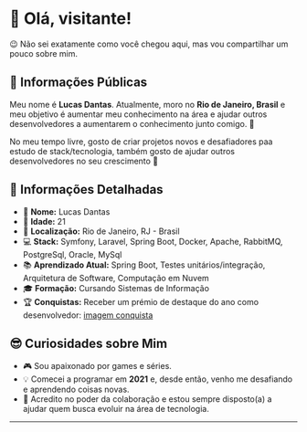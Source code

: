 # 👋 Olá, visitante!

😉 Não sei exatamente como você chegou aqui, mas vou compartilhar um pouco sobre mim. 

## 🌟 Informações Públicas

Meu nome é **Lucas Dantas**. Atualmente, moro no **Rio de Janeiro, Brasil** e meu objetivo é aumentar meu conhecimento na área e ajudar outros desenvolvedores a aumentarem o conhecimento junto comigo. 🚀

No meu tempo livre, gosto de criar projetos novos e desafiadores paa estudo de stack/tecnologia, também gosto de ajudar outros desenvolvedores no seu crescimento 🤝

## 📝 Informações Detalhadas

<!-- Coloque suas informações pessoais que você deseja compartilhar -->

- 👤 **Nome:** Lucas Dantas   
- 🎂 **Idade:** 21   
- 📍 **Localização:** Rio de Janeiro, RJ - Brasil   
- 💻 **Stack:** Symfony, Laravel, Spring Boot, Docker, Apache, RabbitMQ, PostgreSql, Oracle, MySql   
- 📚 **Aprendizado Atual:** Spring Boot, Testes unitários/integração, Arquitetura de Software, Computação em Nuvem   
- 🎓 **Formação:** Cursando Sistemas de Informação 
- 🏆 **Conquistas:** Receber um prémio de destaque do ano como desenvolvedor: [imagem conquista](https://github.com/user-attachments/assets/05b4adce-4059-45b3-bc41-8a8916be7f5c)


   

## 😎 Curiosidades sobre Mim

<!-- Coloque alguma curiosidade pra mostrar que você não é só código -->

- 🎮 Sou apaixonado por games e séries. 
- 💡 Comecei a programar em **2021** e, desde então, venho me desafiando e aprendendo coisas novas.   
- 🤗 Acredito no poder da colaboração e estou sempre disposto(a) a ajudar quem busca evoluir na área de tecnologia.      

---
